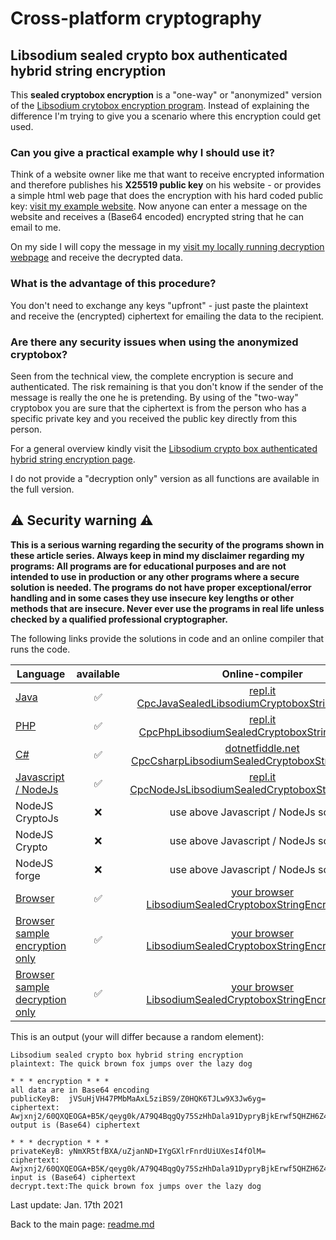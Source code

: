 # Cross-platform cryptography

## Libsodium sealed crypto box authenticated hybrid string encryption

This **sealed cryptobox encryption** is a "one-way" or "anonymized" version of the [Libsodium crytobox encryption program](libsodium_cryptobox_encryption_string.md). Instead of explaining the difference I'm trying to give you a scenario where this encryption could get used.

### Can you give a practical example why I should use it?

Think of a website owner like me that want to receive encrypted information and therefore publishes his **X25519 public key** on his website - or provides a simple html web page that does the encryption with his hard coded public key: [visit my example website](http://javacrypto.bplaced.net/cpclibsodium/libsodiumsealedcryptoboxencryptionsamplesender.html/). Now anyone can enter a message on the website and receives a (Base64 encoded) encrypted string that he can email to me.

On my side I will copy the message in my [visit my locally running decryption webpage](http://javacrypto.bplaced.net/cpclibsodium/libsodiumsealedcryptoboxencryptionsampledecrypt.html/)
and receive the decrypted data.

### What is the advantage of this procedure?

You don't need to exchange any keys "upfront" - just paste the plaintext and receive the (encrypted) ciphertext for emailing the data to the recipient. 

### Are there any security issues when using the anonymized cryptobox?

Seen from the technical view, the complete encryption is secure and authenticated. The risk remaining is that you don't know if the sender of the message is really the one he is pretending. By using of the "two-way" cryptobox you are sure that the ciphertext is from the person who has a specific private key and you received the public key directly from this person.

For a general overview kindly visit the [Libsodium crypto box authenticated hybrid string encryption page](libsodium_cryptobox_encryption_string.md). 

I do not provide a "decryption only" version as all functions are available in the full version.

## :warning: Security warning :warning:

**This is a serious warning regarding the security of the programs shown in these article series.  Always keep in mind my disclaimer regarding my programs: All programs are for educational purposes and are not intended to use in production or any other programs where a  secure solution is needed. The programs do not have proper exceptional/error handling and in some cases they use insecure key lengths or other methods that are insecure. Never ever use the programs in real life unless checked by a qualified professional cryptographer.**

The following links provide the solutions in code and an online compiler that runs the code.

| Language | available | Online-compiler
| ------ | :---: | :----: |
| [Java](../LibsodiumSealedCryptoboxEncryptionString/LibsodiumSealedCryptoboxEncryptionString.java) | :white_check_mark: | [repl.it CpcJavaSealedLibsodiumCryptoboxStringEncryption](https://repl.it/@javacrypto/CpcJavaLibsodiumSealedCryptoboxEncryptionString#Main.java/)
| [PHP](../LibsodiumSealedCryptoboxEncryptionString/LibsodiumSealedCryptoboxEncryptionString.php) | :white_check_mark: | [repl.it CpcPhpLibsodiumSealedCryptoboxStringEncryption](https://repl.it/@javacrypto/CpcPhpJavaLibsodiumSealedCryptoboxEncryptionString#main.php/)
| [C#](../LibsodiumSealedCryptoboxEncryptionString/LibsodiumSealedCryptoboxEncryptionString.cs) | :white_check_mark: | [dotnetfiddle.net  CpcCsharpLibsodiumSealedCryptoboxStringEncryption](https://dotnetfiddle.net/2U7cm5/)
| [Javascript / NodeJs](../LibsodiumSealedCryptoboxEncryptionString/LibsodiumSealedCryptoboxEncryptionStringNodeJs.js) | :white_check_mark: | [repl.it CpcNodeJsLibsodiumSealedCryptoboxStringEncryption](https://repl.it/@javacrypto/CpcNodeJsLibsodiumSealedCryptoboxEncryptionString#index.js)
| NodeJS CryptoJs | :x: | use above Javascript / NodeJs solution
| NodeJS Crypto | :x: | use above Javascript / NodeJs solution
| NodeJS forge | :x: | use above Javascript / NodeJs solution
| [Browser](../LibsodiumSealedCryptoboxEncryptionString/libsodiumealedcryptoboxencryptionfull.html) | :white_check_mark: | [your browser LibsodiumSealedCryptoboxStringEncryption.html](http://javacrypto.bplaced.net/cpclibsodium/libsodiumsealedcryptoboxencryptionfull.html/)
| [Browser sample encryption only](../LibsodiumSealedCryptoboxEncryptionString/libsodiumealedcryptoboxencryptionexamplesender.html) | :white_check_mark: | [your browser LibsodiumSealedCryptoboxStringEncryption.html](http://javacrypto.bplaced.net/cpclibsodium/libsodiumsealedcryptoboxencryptionsamplesender.html/)
| [Browser sample decryption only](../LibsodiumSealedCryptoboxEncryptionString/libsodiumealedcryptoboxencryptionexampledecryption.html) | :white_check_mark: | [your browser LibsodiumSealedCryptoboxStringEncryption.html](http://javacrypto.bplaced.net/cpclibsodium/libsodiumsealedcryptoboxencryptionsampledecryption.html/)

This is an output (your will differ because a random element):

```plaintext
Libsodium sealed crypto box hybrid string encryption
plaintext: The quick brown fox jumps over the lazy dog

* * * encryption * * *
all data are in Base64 encoding
publicKeyB:  jVSuHjVH47PMbMaAxL5ziBS9/Z0HQK6TJLw9X3Jw6yg=
ciphertext:  Awjxnj2/60QXQEOGA+B5K/qeyg0k/A79Q4BqgQy75SzHhDala91DypryBjkErwf5QHZH6Z4nvFnKZ4XvRgufmEiUe6UBjpBQKM385vO2DJnGrHFYJA9FEmgUTw==
output is (Base64) ciphertext

* * * decryption * * *
privateKeyB: yNmXR5tfBXA/uZjanND+IYgGXlrFnrdUiUXesI4fOlM=
ciphertext:  Awjxnj2/60QXQEOGA+B5K/qeyg0k/A79Q4BqgQy75SzHhDala91DypryBjkErwf5QHZH6Z4nvFnKZ4XvRgufmEiUe6UBjpBQKM385vO2DJnGrHFYJA9FEmgUTw==
input is (Base64) ciphertext
decrypt.text:The quick brown fox jumps over the lazy dog

```

Last update: Jan. 17th 2021

Back to the main page: [readme.md](../readme.md)